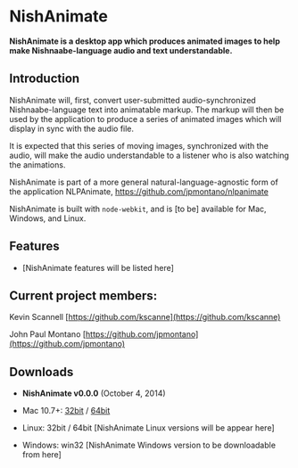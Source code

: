 # NishAnimate

**NishAnimate is a desktop app which produces animated images to help make Nishnaabe-language audio and text understandable.**

## Introduction

NishAnimate will, first, convert user-submitted audio-synchronized Nishnaabe-language text into animatable markup. The markup will then be used by the application to produce a series of animated images which will display in sync with the audio file.

It is expected that this series of moving images, synchronized with the audio, will make the audio understandable to a listener who is also watching the animations.

NishAnimate is part of a more general natural-language-agnostic form of the application NLPAnimate, https://github.com/jpmontano/nlpanimate

NishAnimate is built with `node-webkit`, and is [to be] available for Mac, Windows, and Linux.


## Features
* [NishAnimate features will be listed here]


## Current project members:

Kevin Scannell
[https://github.com/kscanne](https://github.com/kscanne)

John Paul Montano
[https://github.com/jpmontano](https://github.com/jpmontano)


## Downloads
* **NishAnimate v0.0.0** (October 4, 2014)

 * Mac 10.7+: [32bit](http://nishanimate.com/v0.0.0/nishanimate-v0.0.0-osx-32bit.app.zip) / [64bit](http://nishanimate.com/v0.0.0/nishanimate-v0.0.0-osx-64bit.app.zip)
 * Linux: 32bit / 64bit [NishAnimate Linux versions will be appear here]
 * Windows: win32 [NishAnimate Windows version to be downloadable from here]
